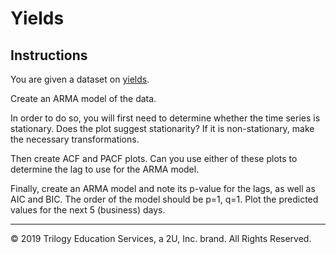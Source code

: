 # Yields

## Instructions

You are given a dataset on [yields](https://en.wikipedia.org/wiki/Yield_(finance)).

Create an ARMA model of the data.

In order to do so, you will first need to determine whether the time series is stationary. Does the plot suggest stationarity? If it is non-stationary, make the necessary transformations.

Then create ACF and PACF plots. Can you use either of these plots to determine the lag to use for the ARMA model.

Finally, create an ARMA model and note its p-value for the lags, as well as AIC and BIC. The order of the model should be p=1, q=1. Plot the predicted values for the next 5 (business) days.

---

© 2019 Trilogy Education Services, a 2U, Inc. brand. All Rights Reserved.
